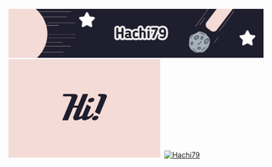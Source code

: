 
![Header](./header.png)
<img src="./hello.png" alt= “hi!!!” width="300" height="195">
&nbsp;[![Hachi79](https://github-readme-stats.vercel.app/api?username=hachi79&bg_color=1e1e2e&text_color=cdd6f4&icon_color=f5e0dc&title_color=f5e0dc&&count_private=true&hide_border=true&border_radius=0&card_width=499)](https://github.com/anuraghazra/github-readme-stats)

